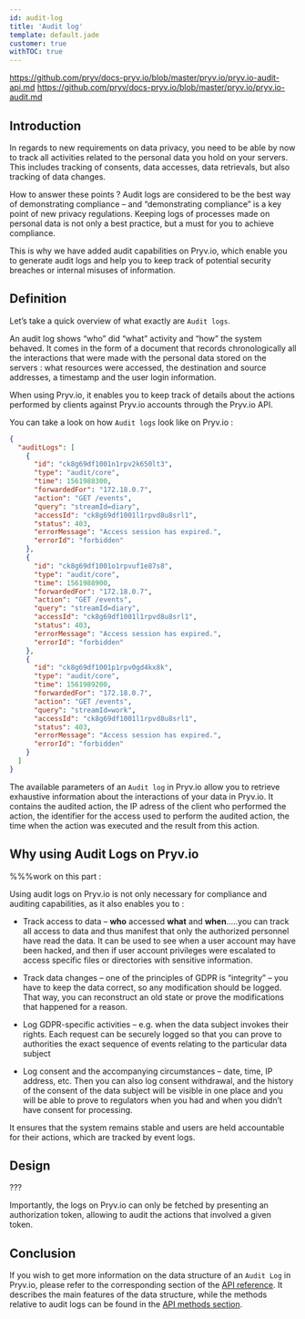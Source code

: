 ```yaml
---
id: audit-log
title: 'Audit log'
template: default.jade
customer: true
withTOC: true
---
```


https://github.com/pryv/docs-pryv.io/blob/master/pryv.io/pryv.io-audit-api.md
https://github.com/pryv/docs-pryv.io/blob/master/pryv.io/pryv.io-audit.md


## Introduction

In regards to new requirements on data privacy, you need to be able by now to track all activities related to the personal data you hold on your servers. This includes tracking of consents, data accesses, data retrievals, but also tracking of data changes. 

How to answer these points ? 
Audit logs are considered to be the best way of demonstrating compliance – and “demonstrating compliance” is a key point of new privacy regulations. Keeping logs of processes made on personal data is not only a best practice, but a must for you to achieve compliance.

This is why we have added audit capabilities on Pryv.io, which enable you to generate audit logs and help you to keep track of potential security breaches or internal misuses of information.


## Definition

Let’s take a quick overview of what exactly are `Audit logs`.

An audit log shows “who” did “what” activity and “how” the system behaved. It comes in the form of a document that records chronologically all the interactions that were made with the personal data stored on the servers : what resources were accessed, the destination and source addresses, a timestamp and the user login information.

When using Pryv.io, it enables you to keep track of details about the actions performed by clients against Pryv.io accounts through the Pryv.io API. 

You can take a look on how `Audit logs` look like on Pryv.io :

```json
{
  "auditLogs": [
    {
      "id": "ck8g69df1001n1rpv2k650lt3",
      "type": "audit/core",
      "time": 1561988300,
      "forwardedFor": "172.18.0.7",
      "action": "GET /events",
      "query": "streamId=diary",
      "accessId": "ck8g69df1001l1rpvd8u8srl1",
      "status": 403,
      "errorMessage": "Access session has expired.",
      "errorId": "forbidden"
    },
    {
      "id": "ck8g69df1001o1rpvuf1e87s8",
      "type": "audit/core",
      "time": 1561988900,
      "forwardedFor": "172.18.0.7",
      "action": "GET /events",
      "query": "streamId=diary",
      "accessId": "ck8g69df1001l1rpvd8u8srl1",
      "status": 403,
      "errorMessage": "Access session has expired.",
      "errorId": "forbidden"
    },
    {
      "id": "ck8g69df1001p1rpv0gd4kx8k",
      "type": "audit/core",
      "time": 1561989200,
      "forwardedFor": "172.18.0.7",
      "action": "GET /events",
      "query": "streamId=work",
      "accessId": "ck8g69df1001l1rpvd8u8srl1",
      "status": 403,
      "errorMessage": "Access session has expired.",
      "errorId": "forbidden"
    }
  ]
}
```

The available parameters of an `Audit log` in Pryv.io allow you to retrieve exhaustive information about the interactions of your data in Pryv.io. 
It contains the audited action, the IP adress of the client who performed the action, the identifier for the access used to perform the audited action, the time when the action was executed and the result from this action.


## Why using Audit Logs on Pryv.io

%%%work on this part :

Using audit logs on Pryv.io is not only necessary for compliance and auditing capabilities, as it also enables you to :

- Track access to data – **who** accessed **what** and **when**.....you can track all access to data and thus manifest that only the authorized personnel have read the data. 
It can be used to see when a user account may have been hacked, and then if user account privileges were escalated to access specific files or directories with sensitive information. 

- Track data changes – one of the principles of GDPR is “integrity” – you have to keep the data correct, so any modification should be logged. That way, you can reconstruct an old state or prove the modifications that happened for a reason. 
- Log GDPR-specific activities – e.g. when the data subject invokes their rights. Each request can be securely logged so that you can prove to authorities the exact sequence of events relating to the particular data subject

- Log consent and the accompanying circumstances – date, time, IP address, etc. Then you can also log consent withdrawal, and the history of the consent of the data subject will be visible in one place and you will be able to prove to regulators when you had and when you didn’t have consent for processing.


It ensures that the system remains stable and users are held accountable for their actions, which are tracked by event logs. 


## Design

???

Importantly, the logs on Pryv.io can only be fetched by presenting an authorization token, allowing to audit the actions that involved a given token.

## Conclusion

If you wish to get more information on the data structure of an `Audit Log` in Pryv.io, please refer to the corresponding section of the [API reference](https://api.pryv.com/reference/#audit-log). 
It describes the main features of the data structure, while the methods relative to audit logs can be found in the [API methods section](https://api.pryv.com/reference/#audit).


